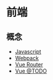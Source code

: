 # 前端

## 概念

- [Javascript](/frontend/concepts/javascript)
- [Webpack](/frontend/concepts/webpack/index)
- [Vue Router](/frontend/concepts/vuerouter)
- [Vue @TODO](/frontend/vue/2.x.x/responsive)
